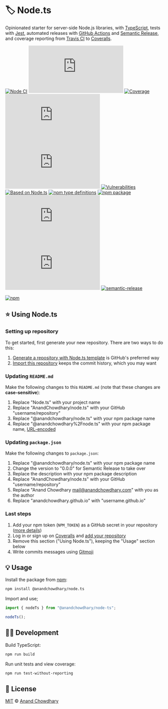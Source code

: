 # 🏷️ Node.ts

Opinionated starter for server-side Node.js libraries, with [TypeScript](https://github.com/microsoft/TypeScript), tests with [Jest](https://github.com/facebook/jest), automated releases with [GitHub Actions](https://github.com/features/actions) and [Semantic Release](https://github.com/semantic-release/semantic-release), and coverage reporting from [Travis CI](https://travis-ci.org) to [Coveralls](https://coveralls.io).

[![Node CI](https://img.shields.io/github/workflow/status/AnandChowdhary/node.ts/Node%20CI?label=GitHub%20CI&logo=github)](https://github.com/AnandChowdhary/node.ts/actions)
[![Travis CI](https://img.shields.io/travis/AnandChowdhary/node.ts?label=Travis%20CI&logo=travis%20ci&logoColor=%23fff)](https://travis-ci.org/AnandChowdhary/node.ts)
[![Coverage](https://coveralls.io/repos/github/AnandChowdhary/node.ts/badge.svg?branch=master&v=2)](https://coveralls.io/github/AnandChowdhary/node.ts?branch=master)
[![Dependencies](https://img.shields.io/librariesio/release/npm/@anandchowdhary/node.ts)](https://libraries.io/npm/@anandchowdhary%2Fnode.ts)
[![License](https://img.shields.io/npm/l/@anandchowdhary/node.ts)](https://github.com/AnandChowdhary/node.ts/blob/master/LICENSE)
[![Vulnerabilities](https://img.shields.io/snyk/vulnerabilities/npm/@anandchowdhary/node.ts.svg)](https://snyk.io/test/npm/@anandchowdhary/node.ts)
[![Based on Node.ts](https://img.shields.io/badge/based%20on-node.ts-brightgreen)](https://github.com/AnandChowdhary/node.ts)
[![npm type definitions](https://img.shields.io/npm/types/@anandchowdhary/node.ts.svg)](https://unpkg.com/browse/@anandchowdhary/node.ts/dist/index.d.ts)
[![npm package](https://img.shields.io/npm/v/@anandchowdhary/node.ts.svg)](https://www.npmjs.com/package/node.ts)
[![npm downloads](https://img.shields.io/npm/dw/@anandchowdhary/node.ts)](https://www.npmjs.com/package/node.ts)
[![Contributors](https://img.shields.io/github/contributors/AnandChowdhary/node.ts)](https://github.com/AnandChowdhary/node.ts/graphs/contributors)
[![semantic-release](https://img.shields.io/badge/%20%20%F0%9F%93%A6%F0%9F%9A%80-semantic--release-e10079.svg)](https://github.com/semantic-release/semantic-release)

[![npm](https://nodei.co/npm/node.ts.png)](https://www.npmjs.com/package/node.ts)

## ⭐ Using Node.ts

### Setting up repository

To get started, first generate your new repository. There are two ways to do this:

1. [Generate a repository with Node.ts template](https://github.com/AnandChowdhary/node.ts/generate) is GitHub's preferred way
2. [Import this repository](https://github.com/new/import) keeps the commit history, which you may want

### Updating `README.md`

Make the following changes to this `README.md` (note that these changes are **case-sensitive**):

1. Replace "Node.ts" with your project name
2. Replace "AnandChowdhary/node.ts" with your GitHub "username/repository"
3. Replace "@anandchowdhary/node.ts" with your npm package name
4. Replace "@anandchowdhary%2Fnode.ts" with your npm package name, [URL-encoded](https://developer.mozilla.org/en-US/docs/Web/JavaScript/Reference/Global_Objects/encodeURI)

### Updating `package.json`

Make the following changes to `package.json`:

1. Replace "@anandchowdhary/node.ts" with your npm package name
2. Change the version to "0.0.0" for Semantic Release to take over
3. Replace the description with your npm package description
4. Replace "AnandChowdhary/node.ts" with your GitHub "username/repository"
5. Replace "Anand Chowdhary <mail@anandchowdhary.com>" with you as the author
6. Replace "anandchowdhary.github.io" with "username.github.io"

### Last steps

1. Add your npm token (`NPM_TOKEN`) as a GitHub secret in your repository ([more details](https://github.com/semantic-release/semantic-release/blob/master/docs/recipes/github-actions.md))
2. Log in or sign up on [Coveralls](https://coveralls.io) and [add your repository](https://coveralls.io/repos/new)
3. Remove this section ("Using Node.ts"), keeping the "Usage" section below
4. Write commits messages using [Gitmoji](https://gitmoji.carloscuesta.me)

## 💡 Usage

Install the package from [npm](https://www.npmjs.com/package/@anandchowdhary/node.ts):

```bash
npm install @anandchowdhary/node.ts
```

Import and use;

```ts
import { nodeTs } from "@anandchowdhary/node-ts";

nodeTs();
```

## 👩‍💻 Development

Build TypeScript:

```bash
npm run build
```

Run unit tests and view coverage:

```bash
npm run test-without-reporting
```

## 📄 License

[MIT](./LICENSE) © [Anand Chowdhary](https://anandchowdhary.com)

